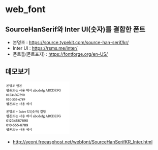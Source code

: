 # web_font

## SourceHanSerif와 Inter UI(숫자)를 결합한 폰트

  * 본명조 : <https://source.typekit.com/source-han-serif/kr/>
  * Inter UI : <https://rsms.me/inter/>
  * 폰트툴(폰트포지) : <https://fontforge.org/en-US/>

## 데모보기

<img src="https://github.com/kyooyeonhwang/web_font_/blob/master/demo/capture_font.png?raw=true" width="40%" height="30%" alt="폰트 미리보기"></img>
  * http://yeoni.freeasphost.net/webfont/SourceHanSerifKR_Inter.html